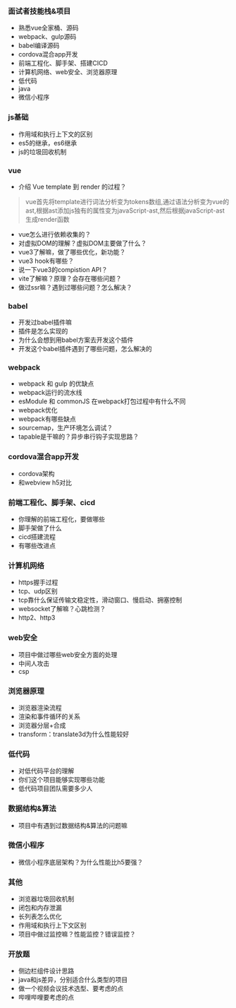 ### 面试者技能栈&项目

- 熟悉vue全家桶、源码
- webpack、gulp源码
- babel编译源码
- cordova混合app开发
- 前端工程化、脚手架、搭建CICD
- 计算机网络、web安全、浏览器原理
- 低代码
- java
- 微信小程序

### js基础
- 作用域和执行上下文的区别
- es5的继承，es6继承
- js的垃圾回收机制

### vue

- 介绍 Vue template 到 render 的过程？
> vue首先将template进行词法分析变为tokens数组,通过语法分析变为vue的ast,根据ast添加js独有的属性变为javaScript-ast,然后根据javaScript-ast生成render函数
- vue怎么进行依赖收集的？
- 对虚拟DOM的理解？虚拟DOM主要做了什么？
- vue3了解嘛，做了哪些优化，新功能？
- vue3 hook有哪些？
- 说一下vue3的compistion API？
- vite了解嘛？原理？会存在哪些问题？
- 做过ssr嘛？遇到过哪些问题？怎么解决？

### babel

- 开发过babel插件嘛
- 插件是怎么实现的
- 为什么会想到用babel方案去开发这个插件
- 开发这个babel插件遇到了哪些问题，怎么解决的

### webpack

- webpack 和 gulp 的优缺点
- webpack运行的流水线
- esModule 和 commonJS 在webpack打包过程中有什么不同
- webpack优化
- webpack有哪些缺点
- sourcemap，生产环境怎么调试？
- tapable是干嘛的？异步串行钩子实现思路？

### cordova混合app开发

- cordova架构
- 和webview h5对比

### 前端工程化、脚手架、cicd

- 你理解的前端工程化，要做哪些
- 脚手架做了什么
- cicd搭建流程
- 有哪些改进点

### 计算机网络

- https握手过程
- tcp、udp区别
- tcp靠什么保证传输文稳定性，滑动窗口、慢启动、拥塞控制
- websocket了解嘛？心跳检测？
- http2、http3

### web安全

- 项目中做过哪些web安全方面的处理
- 中间人攻击
- csp

### 浏览器原理

- 浏览器渲染流程
- 渲染和事件循环的关系
- 浏览器分层+合成
- transform：translate3d为什么性能较好

### 低代码

- 对低代码平台的理解
- 你们这个项目能够实现哪些功能
- 低代码项目团队需要多少人

### 数据结构&算法

- 项目中有遇到过数据结构&算法的问题嘛

### 微信小程序

- 微信小程序底层架构？为什么性能比h5要强？

### 其他

- 浏览器垃圾回收机制
- 闭包和内存泄漏
- 长列表怎么优化
- 作用域和执行上下文区别
- 项目中做过监控嘛？性能监控？错误监控？

### 开放题

- 侧边栏组件设计思路
- java和js差异，分别适合什么类型的项目
- 做一个视频会议技术选型、要考虑的点
- 哔哩哔哩要考虑的点